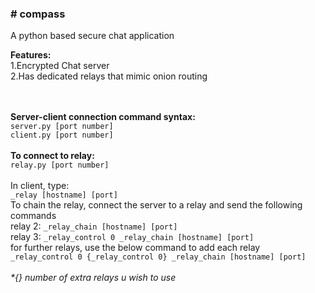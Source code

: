 <b><h3># compass</h3></b>
A python based secure chat application
<p>
<b>Features:</b><br>
1.Encrypted Chat server</br>
2.Has dedicated relays that mimic onion routing
</p>
<br>
<br>
<div>
<b>Server-client connection command syntax:</b><br>
<code>server.py [port number]</code><br>
<code>client.py [port number]</code><br>
 </div>
<br>
<b>To connect to relay:</b><br>
<code>relay.py [port number]</code></br>
<br>
In client, type:<br>
                <code>_relay [hostname] [port]</code>
                <br>
  To chain the relay, connect the server to a relay and send the following commands<br>
      relay 2: <code>_relay_chain [hostname] [port]</code><br>
      relay 3: <code>_relay_control 0 _relay_chain [hostname] [port]</code><br>
      for further relays, use the below command to add each relay<br>
       <code>_relay_control 0 {_relay_control 0} _relay_chain [hostname] [port]</code><br>
             <br>
             <em>*{} number of extra relays u wish to use</em>
